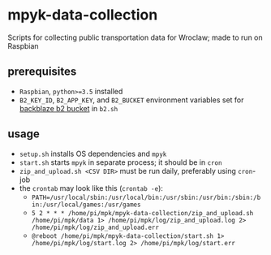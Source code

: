 # mpyk-data-collection
Scripts for collecting public transportation data for Wroclaw; made to run on Raspbian

## prerequisites
- `Raspbian`, `python>=3.5` installed
- `B2_KEY_ID`, `B2_APP_KEY`, and `B2_BUCKET` environment variables set for [backblaze b2 bucket](https://www.backblaze.com/) in `b2.sh`

## usage
- `setup.sh` installs OS dependencies and `mpyk`
- `start.sh` starts `mpyk` in separate process; it should be in `cron`
- `zip_and_upload.sh <CSV DIR>` must be run daily, preferably using `cron`-job
- the `crontab` may look like this (`crontab -e`): 
    - `PATH=/usr/local/sbin:/usr/local/bin:/usr/sbin:/usr/bin:/sbin:/bin:/usr/local/games:/usr/games`
    - `5 2 * * * /home/pi/mpk/mpyk-data-collection/zip_and_upload.sh /home/pi/mpk/data 1> /home/pi/mpk/log/zip_and_upload.log 2> /home/pi/mpk/log/zip_and_upload.err`
    - `@reboot /home/pi/mpk/mpyk-data-collection/start.sh 1> /home/pi/mpk/log/start.log 2> /home/pi/mpk/log/start.err`
